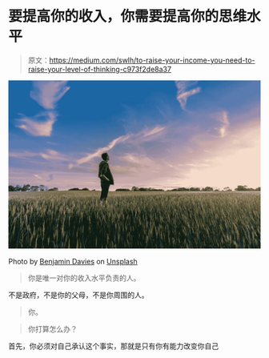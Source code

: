 # 要提高你的收入，你需要提高你的思维水平

> 原文：<https://medium.com/swlh/to-raise-your-income-you-need-to-raise-your-level-of-thinking-c973f2de8a37>

![](img/6d0bc5757261678af35145317038c58f.png)

Photo by [Benjamin Davies](https://unsplash.com/@bendavisual?utm_source=medium&utm_medium=referral) on [Unsplash](https://unsplash.com?utm_source=medium&utm_medium=referral)

> 你是唯一对你的收入水平负责的人。

不是政府，不是你的父母，不是你周围的人。

> 你。

> 你打算怎么办？

首先，你必须对自己承认这个事实，那就是只有你有能力改变你自己